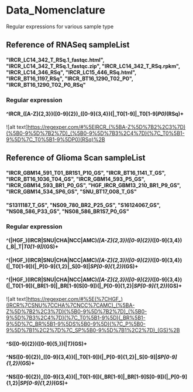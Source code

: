 # Data_Nomenclature
Regular expressions for various sample type

## Reference of RNASeq sampleList 
#### "IRCR_LC14_342_T_RSq.1_fastqc.html", "IRCR_LC14_342_T_RSq.1_fastqc.zip", "IRCR_LC14_342_T_RSq.rpkm", "IRCR_LC14_346_RSq", "IRCR_LC15_446_RSq.html", "IRCR_BT16_1197_RSq", "IRCR_BT16_1290_T02_P0", "IRCR_BT16_1290_T02_P0_RSq"

### Regular expression
#### ^IRCR_([A-Z]{2,3})([0-9]{2})_([0-9]{3,4})(|_T0[1-9]|_T0[1-9]_P0)_(RSq)+
![alt text]https://regexper.com/#%5EIRCR_(%5BA-Z%5D%7B2%2C3%7D)(%5B0-9%5D%7B2%7D)_(%5B0-9%5D%7B3%2C4%7D)(%7C_T0%5B1-9%5D%7C_T0%5B1-9%5DP0)(RSq)%2B

## Reference of Glioma Scan sampleList
#### "IRCR_GBM14_591_T01_BR1S1_P10_GS", "IRCR_BT16_1141_T_GS", "IRCR_BT16_1036_T04_GS", "IRCR_GBM14_593_P5_GS", "IRCR_GBM14_593_BR1_P0_GS", "HGF_IRCR_GBM13_210_BR1_P9_GS", "IRCR_GBM14_534_SP6_GS", "SNU_BT17_008_T_GS"
#### "S1311187_T_GS", "NS09_780_BR2_P25_GS", "S16124067_GS", "NS08_586_P33_GS", "NS08_586_BR1S7_P0_GS"

### Regular expression
#### ^(|HGF_)(IRCR|SNU|CHA|NCC|AMC)_([A-Z]{2,3})([0-9]{2})_([0-9]{3,4})(_B|_T|_T0[1-9])_(GS)+
#### ^(|HGF_)(IRCR|SNU|CHA|NCC|AMC)_([A-Z]{2,3})([0-9]{2})_([0-9]{3,4})(|_T0[1-9])(|_P[0-9]{1,2}|_S[0-9]|_SP[0-9]{1,2})_(GS)+
#### ^(|HGF_)(IRCR|SNU|CHA|NCC|AMC)_([A-Z]{2,3})([0-9]{2})_([0-9]{3,4})(|_T0[1-9])(_BR[1-9]|_BR[1-9]S[0-9])(|_P[0-9]{1,2}|_SP[0-9]{1,2})_(GS)+
![alt text]https://regexper.com/#%5E(%7CHGF_)(IRCR%7CSNU%7CCHA%7CNCC%7CAMC)_(%5BA-Z%5D%7B2%2C3%7D)(%5B0-9%5D%7B2%7D)_(%5B0-9%5D%7B3%2C4%7D)(%7C_T0%5B1-9%5D)(_BR%5B1-9%5D%7C_BR%5B1-9%5DS%5B0-9%5D)(%7C_P%5B0-9%5D%7B1%2C2%7D%7C_SP%5B0-9%5D%7B1%2C2%7D)_(GS)%2B
#### ^S([0-9]{2})([0-9]{5,})(|_T)_(GS)+
#### ^NS([0-9]{2})_([0-9]{3,4})(|_T0[1-9])(|_P[0-9]{1,2}|_S[0-9]|_SP[0-9]{1,2})_(GS)+
#### ^NS([0-9]{2})_([0-9]{3,4})(|_T0[1-9])(_BR[1-9]|_BR[1-9]S[0-9])(|_P[0-9]{1,2}|_SP[0-9]{1,2})_(GS)+
